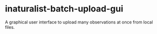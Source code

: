 # inaturalist-batch-upload-gui
A graphical user interface to upload many observations at once from local files.
